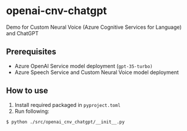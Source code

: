 # openai-cnv-chatgpt
Demo for Custom Neural Voice (Azure Cognitive Services for Language) and ChatGPT

## Prerequisites
- Azure OpenAI Service model deployment (`gpt-35-turbo)`
- Azure Speech Service and Custom Neural Voice model deployment

## How to use
1. Install required packaged in `pyproject.toml`
2. Run following:
```bash
$ python ./src/openai_cnv_chatgpt/__init__.py
```